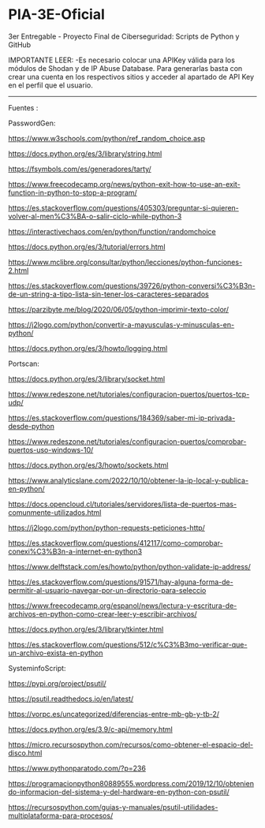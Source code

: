 # PIA-3E-Oficial
3er Entregable - Proyecto Final de Ciberseguridad: Scripts de Python y GitHub 

IMPORTANTE LEER:
-Es necesario colocar una APIKey válida para los módulos de Shodan y de IP Abuse Database. Para generarlas basta con crear una cuenta en los respectivos sitios y acceder al apartado de API Key en el perfil que el usuario.








------------------------------------------------------------
Fuentes :

PasswordGen:

https://www.w3schools.com/python/ref_random_choice.asp

https://docs.python.org/es/3/library/string.html

https://fsymbols.com/es/generadores/tarty/

https://www.freecodecamp.org/news/python-exit-how-to-use-an-exit-function-in-python-to-stop-a-program/

https://es.stackoverflow.com/questions/405303/preguntar-si-quieren-volver-al-men%C3%BA-o-salir-ciclo-while-python-3

https://interactivechaos.com/en/python/function/randomchoice

https://docs.python.org/es/3/tutorial/errors.html

https://www.mclibre.org/consultar/python/lecciones/python-funciones-2.html

https://es.stackoverflow.com/questions/39726/python-conversi%C3%B3n-de-un-string-a-tipo-lista-sin-tener-los-caracteres-separados

https://parzibyte.me/blog/2020/06/05/python-imprimir-texto-color/

https://j2logo.com/python/convertir-a-mayusculas-y-minusculas-en-python/

https://docs.python.org/es/3/howto/logging.html


Portscan:

https://docs.python.org/es/3/library/socket.html

https://www.redeszone.net/tutoriales/configuracion-puertos/puertos-tcp-udp/

https://es.stackoverflow.com/questions/184369/saber-mi-ip-privada-desde-python

https://www.redeszone.net/tutoriales/configuracion-puertos/comprobar-puertos-uso-windows-10/

https://docs.python.org/es/3/howto/sockets.html

https://www.analyticslane.com/2022/10/10/obtener-la-ip-local-y-publica-en-python/

https://docs.opencloud.cl/tutoriales/servidores/lista-de-puertos-mas-comunmente-utilizados.html

https://j2logo.com/python/python-requests-peticiones-http/

https://es.stackoverflow.com/questions/412117/como-comprobar-conexi%C3%B3n-a-internet-en-python3

https://www.delftstack.com/es/howto/python/python-validate-ip-address/

https://es.stackoverflow.com/questions/91571/hay-alguna-forma-de-permitir-al-usuario-navegar-por-un-directorio-para-seleccio

https://www.freecodecamp.org/espanol/news/lectura-y-escritura-de-archivos-en-python-como-crear-leer-y-escribir-archivos/

https://docs.python.org/es/3/library/tkinter.html

https://es.stackoverflow.com/questions/512/c%C3%B3mo-verificar-que-un-archivo-exista-en-python


SysteminfoScript:

https://pypi.org/project/psutil/

https://psutil.readthedocs.io/en/latest/

https://vorpc.es/uncategorized/diferencias-entre-mb-gb-y-tb-2/

https://docs.python.org/es/3.9/c-api/memory.html

https://micro.recursospython.com/recursos/como-obtener-el-espacio-del-disco.html

https://www.pythonparatodo.com/?p=236

https://programacionpython80889555.wordpress.com/2019/12/10/obteniendo-informacion-del-sistema-y-del-hardware-en-python-con-psutil/

https://recursospython.com/guias-y-manuales/psutil-utilidades-multiplataforma-para-procesos/
